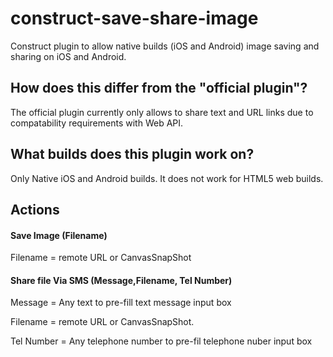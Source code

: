 # construct-save-share-image
Construct plugin to allow native builds (iOS and Android) image saving and sharing on iOS and Android.

## How does this differ from the "official plugin"?
The official plugin currently only allows to share text and URL links due to compatability requirements with Web API.

## What builds does this plugin work on?
Only Native iOS and Android builds. It does not work for HTML5 web builds. 

## Actions
#### Save Image (Filename) 
Filename = remote URL or CanvasSnapShot

#### Share file Via SMS (Message,Filename, Tel Number) 
Message = Any text to pre-fill text message input box

Filename = remote URL or CanvasSnapShot.

Tel Number = Any telephone number to pre-fil telephone nuber input box

